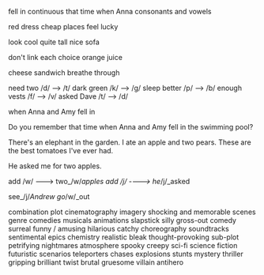 fell in
continuous
that time
when Anna
consonants and vowels

red dress
cheap places
feel lucky

look cool
quite tall
nice sofa



don't link
each choice
orange juice



cheese sandwich
breathe through


need two            /d/ --> /t/
dark green         /k/ --> /g/
sleep better       /p/ --> /b/
enough vests    /f/ --> /v/
asked Dave      /t/ --> /d/







when Anna
and Amy
fell in

Do you remember that time when Anna and Amy fell in the swimming pool?


There's an elephant in the garden.
I ate an apple and two pears.
These are the best tomatoes I've ever had.




He asked me for two apples.

add /w/ ---> two_/w/_apples
add /j/  ----> he_/j/_asked


see_/j/_Andrew
go_/w/_out



combination
plot
cinematography
imagery
shocking and memorable scenes
genre
comedies
musicals
animations
slapstick
silly
gross-out comedy
surreal
funny / amusing
hilarious
catchy
choreography
soundtracks
sentimental
epics
chemistry
realistic
bleak
thought-provoking
sub-plot
petrifying
nightmares
atmosphere
spooky
creepy
sci-fi
science fiction
futuristic
scenarios
teleporters
chases
explosions
stunts
mystery
thriller
gripping
brilliant twist
brutal
gruesome
villain
antihero


